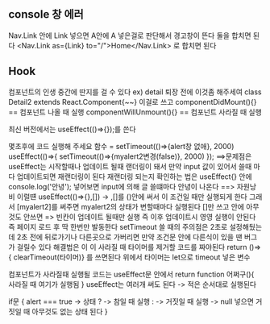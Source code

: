 ## console 창 에러
Nav.Link 안에 Link 넣으면 A안에 A 넣은걸로 판단해서 경고창이 뜬다
둘을 합치면 된다
<Nav.Link as={Link} to="/">Home</Nav.Link> 로 합치면 된다

## Hook
컴포넌트의 인생 중간에 딴지를 걸 수 있다
ex) detail 퇴장 전에 이것좀 해주세여
class Detail2 extends React.Component{~~} 이걸로 쓰고
componentDidMount(){} == 컴포넌트 나올 때 실행
componentWillUnmount(){} == 컴포넌트 사라질 때 실행

최신 버전에서는
useEffect(()=>{});를 쓴다

몇초후에 코드 실행해 주세요 함수 = setTimeout(()=>{alert창 없애}, 2000)
useEffect(()=>{
      setTimeout(()=>{myalert2변경(false)}, 2000)
    });
==>문제점은 useEffect는 시작할때나 업데이트 될때 랜더링이 돼서
만약 input 값이 있어서 쓸때 마다 업데이트되면 재랜더링이 된다
재랜더링 되는지 확인하는 법은 
useEffect{} 안에 console.log('안녕'); 넣어보면
input에 의해 글 쓸떄마다 안녕이 나온다 ==> 자원낭비
이럴떈 useEffect(()=>{},[]) -> ,[]를 ()안에 써서 이 조건일 때만 실행되게
한다
그래서 [myalert2]를 써주면 myalert2의 상태가 변할때마다 실행된다
[]만 쓰고 안에 아무것도 안쓰면 => 빈칸이 업데이트 될때만 실행
즉 이후 업데이트시 영영 실행이 안된다
즉 페이지 로드 후 딱 한번만 발동한다
setTimeout 쓸 때의 주의점은
2초로 설정해뒀는데 2초 전에 뒤로가기나 다른곳으로 가버리면
만약 조건문 안에 다른식이 있을 땐 버그가 걸릴수 있다
해결법은 이 <Detail>이 사라질 때 타이머를 제거할 코드를 짜야된다
return ()=>{ clearTimeout(타이머)} 를 쓰면된다
위에서 타이머는 let으로 timeout 넣은 변수



컴포넌트가 사라질때 실행될 코드는
useEffect문 안에서 return function 어쩌구(){ 사라질 때 여기가 실행됨 }
useEffect는 여러개 써도 된다 -> 적은 순서대로 실행된다

if문
{
    alert === true -> 상태
    ? -> 참일 때 실행
    : -> 거짓일 때 실행 -> null 넣으면 거짓일 때 아무것도 없는 상태 된다
}
